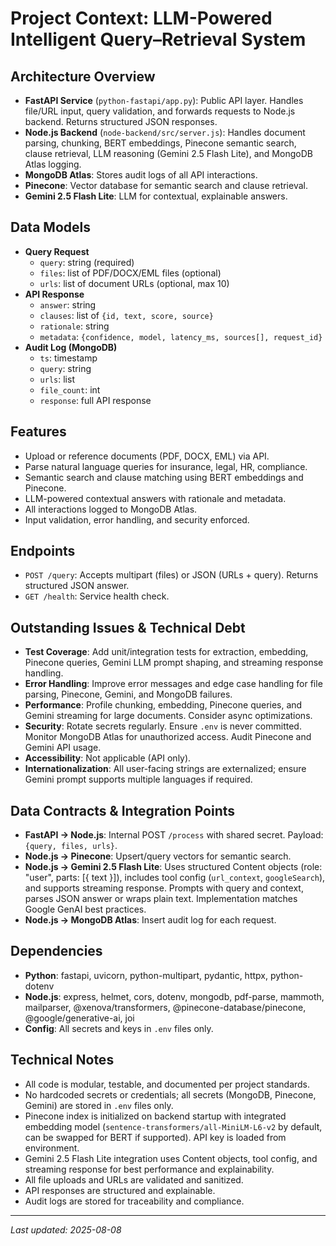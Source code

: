 # Project Context: LLM-Powered Intelligent Query–Retrieval System

## Architecture Overview
- **FastAPI Service** (`python-fastapi/app.py`): Public API layer. Handles file/URL input, query validation, and forwards requests to Node.js backend. Returns structured JSON responses.
- **Node.js Backend** (`node-backend/src/server.js`): Handles document parsing, chunking, BERT embeddings, Pinecone semantic search, clause retrieval, LLM reasoning (Gemini 2.5 Flash Lite), and MongoDB Atlas logging.
- **MongoDB Atlas**: Stores audit logs of all API interactions.
- **Pinecone**: Vector database for semantic search and clause retrieval.
- **Gemini 2.5 Flash Lite**: LLM for contextual, explainable answers.

## Data Models
- **Query Request**
  - `query`: string (required)
  - `files`: list of PDF/DOCX/EML files (optional)
  - `urls`: list of document URLs (optional, max 10)
- **API Response**
  - `answer`: string
  - `clauses`: list of `{id, text, score, source}`
  - `rationale`: string
  - `metadata`: `{confidence, model, latency_ms, sources[], request_id}`
- **Audit Log (MongoDB)**
  - `ts`: timestamp
  - `query`: string
  - `urls`: list
  - `file_count`: int
  - `response`: full API response

## Features
- Upload or reference documents (PDF, DOCX, EML) via API.
- Parse natural language queries for insurance, legal, HR, compliance.
- Semantic search and clause matching using BERT embeddings and Pinecone.
- LLM-powered contextual answers with rationale and metadata.
- All interactions logged to MongoDB Atlas.
- Input validation, error handling, and security enforced.

## Endpoints
- `POST /query`: Accepts multipart (files) or JSON (URLs + query). Returns structured JSON answer.
- `GET /health`: Service health check.

## Outstanding Issues & Technical Debt
- **Test Coverage**: Add unit/integration tests for extraction, embedding, Pinecone queries, Gemini LLM prompt shaping, and streaming response handling.
- **Error Handling**: Improve error messages and edge case handling for file parsing, Pinecone, Gemini, and MongoDB failures.
- **Performance**: Profile chunking, embedding, Pinecone queries, and Gemini streaming for large documents. Consider async optimizations.
- **Security**: Rotate secrets regularly. Ensure `.env` is never committed. Monitor MongoDB Atlas for unauthorized access. Audit Pinecone and Gemini API usage.
- **Accessibility**: Not applicable (API only).
- **Internationalization**: All user-facing strings are externalized; ensure Gemini prompt supports multiple languages if required.

## Data Contracts & Integration Points
- **FastAPI → Node.js**: Internal POST `/process` with shared secret. Payload: `{query, files, urls}`.
- **Node.js → Pinecone**: Upsert/query vectors for semantic search.
- **Node.js → Gemini 2.5 Flash Lite**: Uses structured Content objects (role: "user", parts: [{ text }]), includes tool config (`url_context`, `googleSearch`), and supports streaming response. Prompts with query and context, parses JSON answer or wraps plain text. Implementation matches Google GenAI best practices.
- **Node.js → MongoDB Atlas**: Insert audit log for each request.

## Dependencies
- **Python**: fastapi, uvicorn, python-multipart, pydantic, httpx, python-dotenv
- **Node.js**: express, helmet, cors, dotenv, mongodb, pdf-parse, mammoth, mailparser, @xenova/transformers, @pinecone-database/pinecone, @google/generative-ai, joi
- **Config**: All secrets and keys in `.env` files only.

## Technical Notes
- All code is modular, testable, and documented per project standards.
- No hardcoded secrets or credentials; all secrets (MongoDB, Pinecone, Gemini) are stored in `.env` files only.
- Pinecone index is initialized on backend startup with integrated embedding model (`sentence-transformers/all-MiniLM-L6-v2` by default, can be swapped for BERT if supported). API key is loaded from environment.
- Gemini 2.5 Flash Lite integration uses Content objects, tool config, and streaming response for best performance and explainability.
- All file uploads and URLs are validated and sanitized.
- API responses are structured and explainable.
- Audit logs are stored for traceability and compliance.

---

_Last updated: 2025-08-08_
